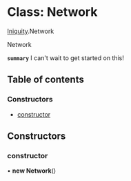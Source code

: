 # Class: Network

[Iniquity](../modules/Iniquity.md).Network

Network

**`summary`** I can't wait to get started on this!

## Table of contents

### Constructors

- [constructor](Iniquity.Network.md#constructor)

## Constructors

### constructor

• **new Network**()
